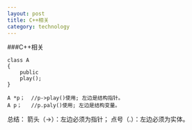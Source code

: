 ```yaml
---
layout: post
title: C++相关
category: technology
---
```


###C++相关


	class A 
	{ 
      	public 
      	play(); 
	}

	A *p；  //p->play()使用; 左边是结构指针。 
	A p；   //p.paly()使用; 左边是结构变量。

总结：
箭头（->）：左边必须为指针；
点号（.）：左边必须为实体。